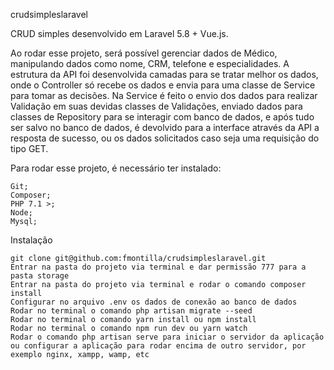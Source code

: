 crudsimpleslaravel

CRUD simples desenvolvido em Laravel 5.8 + Vue.js.

Ao rodar esse projeto, será possível gerenciar dados de Médico, manipulando dados como nome, CRM, telefone e especialidades. A estrutura da API foi desenvolvida camadas para se tratar melhor os dados, onde o Controller só recebe os dados e envia para uma classe de Service para tomar as decisões. Na Service é feito o envio dos dados para realizar Validação em suas devidas classes de Validações, enviado dados para classes de Repository para se interagir com banco de dados, e após tudo ser salvo no banco de dados, é devolvido para a interface através da API a resposta de sucesso, ou os dados solicitados caso seja uma requisição do tipo GET.

Para rodar esse projeto, é necessário ter instalado:

    Git;
    Composer;
    PHP 7.1 >;
    Node;
    Mysql;

Instalação

    git clone git@github.com:fmontilla/crudsimpleslaravel.git
    Entrar na pasta do projeto via terminal e dar permissão 777 para a pasta storage
    Entrar na pasta do projeto via terminal e rodar o comando composer install
    Configurar no arquivo .env os dados de conexão ao banco de dados
    Rodar no terminal o comando php artisan migrate --seed
    Rodar no terminal o comando yarn install ou npm install
    Rodar no terminal o comando npm run dev ou yarn watch
    Rodar o comando php artisan serve para iniciar o servidor da aplicação ou configurar a aplicação para rodar encima de outro servidor, por exemplo nginx, xampp, wamp, etc
